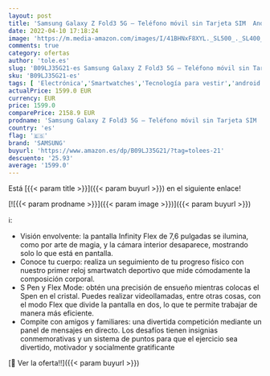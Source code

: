 ```yaml
---
layout: post
title: 'Samsung Galaxy Z Fold3 5G – Teléfono móvil sin Tarjeta SIM  Android  Plegable  Smartphone  256 GB  Plata + Note Pack  Version ES  + Samsung Galaxy Watch4 - Smartwatch'
date: 2022-04-10 17:18:24
image: 'https://m.media-amazon.com/images/I/41BHNxF8XYL._SL500_._SL400_.jpg'
comments: true
category: ofertas
author: 'tole.es'
slug: 'B09LJ35G21-es Samsung Galaxy Z Fold3 5G – Teléfono móvil sin Tarjeta SIM...'
sku: 'B09LJ35G21-es'
tags: [ 'Electrónica','Smartwatches','Tecnología para vestir','android','samsung', ]
actualPrice: 1599.0 EUR
currency: EUR
price: 1599.0
comparePrice: 2158.9 EUR
prodname: 'Samsung Galaxy Z Fold3 5G – Teléfono móvil sin Tarjeta SIM  Android  Plegable  Smartphone  256 GB  Plata + Note Pack  Version ES  + Samsung Galaxy Watch4 - Smartwatch'
country: 'es'
flag: '🇪🇸'
brand: 'SAMSUNG'
buyurl: 'https://www.amazon.es/dp/B09LJ35G21/?tag=tolees-21'
descuento: '25.93'
average: '1599.0'
---
```


Está [{{< param title >}}]({{< param buyurl >}}) en el siguiente enlace!

[![{{< param prodname >}}]({{< param image >}})]({{< param buyurl >}})

ℹ️:

- Visión envolvente: la pantalla Infinity Flex de 7,6 pulgadas se ilumina, como por arte de magia, y la cámara interior desaparece, mostrando solo lo que está en pantalla.
- Conoce tu cuerpo: realiza un seguimiento de tu progreso físico con nuestro primer reloj smartwatch deportivo que mide cómodamente la composición corporal.
- S Pen y Flex Mode: obtén una precisión de ensueño mientras colocas el Spen en el cristal. Puedes realizar videollamadas, entre otras cosas, con el modo Flex que divide la pantalla en dos, lo que te permite trabajar de manera más eficiente.
- Compite con amigos y familiares: una divertida competición mediante un panel de mensajes en directo. Los desafíos tienen insignias conmemorativas y un sistema de puntos para que el ejercicio sea divertido, motivador y socialmente gratificante

[🛒 Ver la oferta!!]({{< param buyurl >}})
